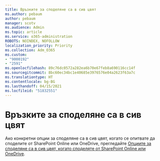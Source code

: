 ```yaml
---
title: Връзките за споделяне са в сив цвят
ms.author: pebaum
author: pebaum
manager: scotv
ms.audience: Admin
ms.topic: article
ms.service: o365-administration
ROBOTS: NOINDEX, NOFOLLOW
localization_priority: Priority
ms.collection: Adm_O365
ms.custom:
- "9000192"
- "2591"
ms.openlocfilehash: 89c76dc0572a282ea6b70e67feb8a690116cc14f
ms.sourcegitcommit: 8bc60ec34bc1e40685e3976576e04a2623f63a7c
ms.translationtype: HT
ms.contentlocale: bg-BG
ms.lasthandoff: 04/15/2021
ms.locfileid: "51832551"
---
```

# <a name="sharing-links-are-grayed-out"></a>Връзките за споделяне са в сив цвят

Ако конкретни опции за споделяне са в сив цвят, когато се опитвате да споделите от SharePoint Online или OneDrive, прегледайте [Опциите за споделяне са в сив цвят, когато споделяте от SharePoint Online или OneDrive](https://docs.microsoft.com/sharepoint/support/administration/sharing-options-grayed-out-when-sharing-from-sharepoint-online-or-onedrive).

